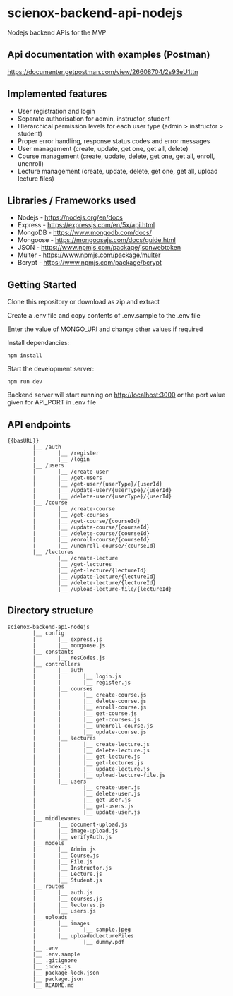 # scienox-backend-api-nodejs

Nodejs backend APIs for the MVP

## Api documentation with examples (Postman)

<https://documenter.getpostman.com/view/26608704/2s93eU1ttn>

## Implemented features

- User registration and login
- Separate authorisation for admin, instructor, student
- Hierarchical permission levels for each user type (admin > instructor > student)
- Proper error handling, response status codes and error messages
- User management (create, update, get one, get all, delete)
- Course management (create, update, delete, get one, get all, enroll, unenroll)
- Lecture management (create, update, delete, get one, get all, upload lecture files)

## Libraries / Frameworks used

- Nodejs - <https://nodejs.org/en/docs>
- Express - <https://expressjs.com/en/5x/api.html>
- MongoDB - <https://www.mongodb.com/docs/>
- Mongoose - <https://mongoosejs.com/docs/guide.html>
- JSON - <https://www.npmjs.com/package/jsonwebtoken>
- Multer - <https://www.npmjs.com/package/multer>
- Bcrypt - <https://www.npmjs.com/package/bcrypt>

## Getting Started

Clone this repository or download as zip and extract

Create a .env file and copy contents of .env.sample to the .env file

Enter the value of MONGO_URI and change other values if required

Install dependancies:

```
npm install
```

Start the development server:

```
npm run dev
```

Backend server will start running on <http://localhost:3000> or the port value given for API_PORT in .env file

## API endpoints

```
{{basURL}}
        |__ /auth
        |       |__ /register
        |       |__ /login
        |__ /users
        |       |__ /create-user
        |       |__ /get-users
        |       |__ /get-user/{userType}/{userId}
        |       |__ /update-user/{userType}/{userId}
        |       |__ /delete-user/{userType}/{userId}
        |__ /course
        |       |__ /create-course
        |       |__ /get-courses
        |       |__ /get-course/{courseId}
        |       |__ /update-course/{courseId}
        |       |__ /delete-course/{courseId}
        |       |__ /enroll-course/{courseId}
        |       |__ /unenroll-course/{courseId}
        |__ /lectures
                |__ /create-lecture
                |__ /get-lectures
                |__ /get-lecture/{lectureId}
                |__ /update-lecture/{lectureId}
                |__ /delete-lecture/{lectureId}
                |__ /upload-lecture-file/{lectureId}
```

## Directory structure

```
scienox-backend-api-nodejs
        |__ config
        |       |__ express.js
        |       |__ mongoose.js
        |__ constants
        |       |__ resCodes.js
        |__ controllers
        |       |__ auth
        |       |       |__ login.js
        |       |       |__ register.js
        |       |__ courses
        |       |       |__ create-course.js
        |       |       |__ delete-course.js
        |       |       |__ enroll-course.js
        |       |       |__ get-course.js
        |       |       |__ get-courses.js
        |       |       |__ unenroll-course.js
        |       |       |__ update-course.js
        |       |__ lectures
        |       |       |__ create-lecture.js
        |       |       |__ delete-lecture.js
        |       |       |__ get-lecture.js
        |       |       |__ get-lectures.js
        |       |       |__ update-lecture.js
        |       |       |__ upload-lecture-file.js
        |       |__ users
        |               |__ create-user.js
        |               |__ delete-user.js
        |               |__ get-user.js
        |               |__ get-users.js
        |               |__ update-user.js
        |__ middlewares
        |       |__ document-upload.js
        |       |__ image-upload.js
        |       |__ verifyAuth.js
        |__ models
        |       |__ Admin.js
        |       |__ Course.js
        |       |__ File.js
        |       |__ Instructor.js
        |       |__ Lecture.js
        |       |__ Student.js
        |__ routes
        |       |__ auth.js
        |       |__ courses.js
        |       |__ lectures.js
        |       |__ users.js
        |__ uploads
        |       |__ images
        |       |       |__ sample.jpeg
        |       |__ uploadedLectureFiles
        |               |__ dummy.pdf
        |__ .env
        |__ .env.sample
        |__ .gitignore
        |__ index.js
        |__ package-lock.json
        |__ package.json
        |__ README.md
```
